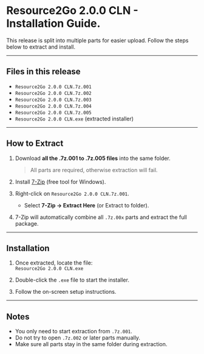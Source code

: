 # Resource2Go 2.0.0 CLN - Installation Guide.

This release is split into multiple parts for easier upload.
Follow the steps below to extract and install.

---

## Files in this release
- `Resource2Go 2.0.0 CLN.7z.001`
- `Resource2Go 2.0.0 CLN.7z.002`
- `Resource2Go 2.0.0 CLN.7z.003`
- `Resource2Go 2.0.0 CLN.7z.004`
- `Resource2Go 2.0.0 CLN.7z.005`
- `Resource2Go 2.0.0 CLN.exe` (extracted installer)

---

## How to Extract

1. Download **all the .7z.001 to .7z.005 files** into the same folder.  
   > All parts are required, otherwise extraction will fail.

2. Install [7-Zip](https://www.7-zip.org/) (free tool for Windows).  

3. Right-click on `Resource2Go 2.0.0 CLN.7z.001`.  
   - Select **7-Zip → Extract Here** (or Extract to folder).  

4. 7-Zip will automatically combine all `.7z.00x` parts and extract the full package.  

---

## Installation

1. Once extracted, locate the file:  
   `Resource2Go 2.0.0 CLN.exe`

2. Double-click the `.exe` file to start the installer.  

3. Follow the on-screen setup instructions.

---

## Notes
- You only need to start extraction from `.7z.001`.  
- Do not try to open `.7z.002` or later parts manually.  
- Make sure all parts stay in the same folder during extraction.  
